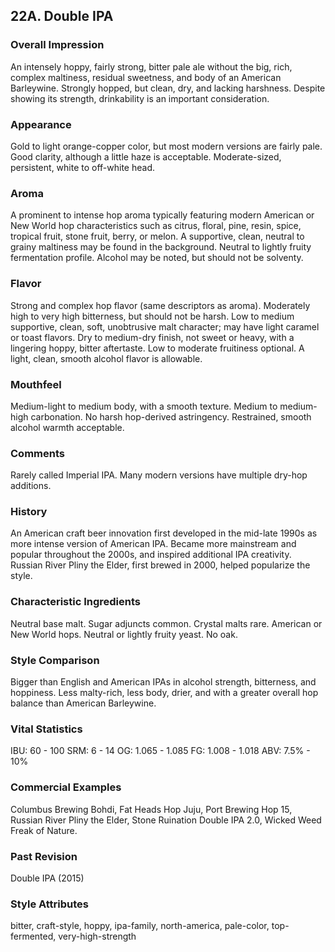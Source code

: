 ## 22A. Double IPA

### Overall Impression

An intensely hoppy, fairly strong, bitter pale ale without the big, rich, complex maltiness, residual sweetness, and body of an American Barleywine. Strongly hopped, but clean, dry, and lacking harshness. Despite showing its strength, drinkability is an important consideration.

### Appearance

Gold to light orange-copper color, but most modern versions are fairly pale. Good clarity, although a little haze is acceptable. Moderate-sized, persistent, white to off-white head.

### Aroma

A prominent to intense hop aroma typically featuring modern American or New World hop characteristics such as citrus, floral, pine, resin, spice, tropical fruit, stone fruit, berry, or melon. A supportive, clean, neutral to grainy maltiness may be found in the background. Neutral to lightly fruity fermentation profile. Alcohol may be noted, but should not be solventy.

### Flavor

Strong and complex hop flavor (same descriptors as aroma). Moderately high to very high bitterness, but should not be harsh. Low to medium supportive, clean, soft, unobtrusive malt character; may have light caramel or toast flavors. Dry to medium-dry finish, not sweet or heavy, with a lingering hoppy, bitter aftertaste. Low to moderate fruitiness optional. A light, clean, smooth alcohol flavor is allowable.

### Mouthfeel

Medium-light to medium body, with a smooth texture. Medium to medium-high carbonation. No harsh hop-derived astringency. Restrained, smooth alcohol warmth acceptable.

### Comments

Rarely called Imperial IPA. Many modern versions have multiple dry-hop additions.

### History

An American craft beer innovation first developed in the mid-late 1990s as more intense version of American IPA. Became more mainstream and popular throughout the 2000s, and inspired additional IPA creativity. Russian River Pliny the Elder, first brewed in 2000, helped popularize the style.

### Characteristic Ingredients

Neutral base malt. Sugar adjuncts common. Crystal malts rare. American or New World hops. Neutral or lightly fruity yeast. No oak.

### Style Comparison

Bigger than English and American IPAs in alcohol strength, bitterness, and hoppiness. Less malty-rich, less body, drier, and with a greater overall hop balance than American Barleywine.

### Vital Statistics

IBU: 60 - 100
SRM: 6 - 14
OG: 1.065 - 1.085
FG: 1.008 - 1.018
ABV: 7.5% - 10%

### Commercial Examples

Columbus Brewing Bohdi, Fat Heads Hop Juju, Port Brewing Hop 15, Russian River Pliny the Elder, Stone Ruination Double IPA 2.0, Wicked Weed Freak of Nature.

### Past Revision

Double IPA (2015)

### Style Attributes

bitter, craft-style, hoppy, ipa-family, north-america, pale-color, top-fermented, very-high-strength